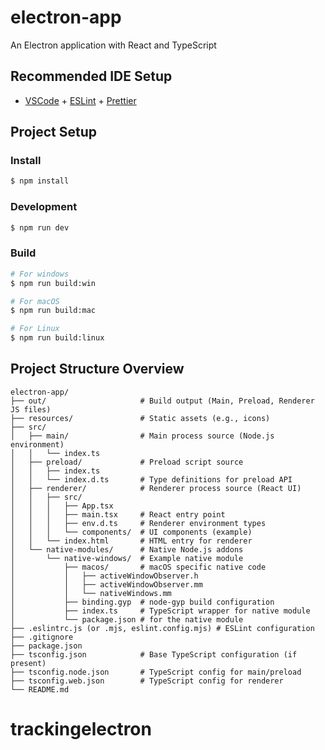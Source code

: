 # electron-app

An Electron application with React and TypeScript

## Recommended IDE Setup

- [VSCode](https://code.visualstudio.com/) + [ESLint](https://marketplace.visualstudio.com/items?itemName=dbaeumer.vscode-eslint) + [Prettier](https://marketplace.visualstudio.com/items?itemName=esbenp.prettier-vscode)

## Project Setup

### Install

```bash
$ npm install
```

### Development

```bash
$ npm run dev
```

### Build

```bash
# For windows
$ npm run build:win

# For macOS
$ npm run build:mac

# For Linux
$ npm run build:linux
```

## Project Structure Overview

```
electron-app/
├── out/                     # Build output (Main, Preload, Renderer JS files)
├── resources/               # Static assets (e.g., icons)
├── src/
│   ├── main/                # Main process source (Node.js environment)
│   │   └── index.ts
│   ├── preload/             # Preload script source
│   │   ├── index.ts
│   │   └── index.d.ts       # Type definitions for preload API
│   ├── renderer/            # Renderer process source (React UI)
│   │   ├── src/
│   │   │   ├── App.tsx
│   │   │   ├── main.tsx     # React entry point
│   │   │   ├── env.d.ts     # Renderer environment types
│   │   │   └── components/  # UI components (example)
│   │   └── index.html       # HTML entry for renderer
│   └── native-modules/      # Native Node.js addons
│       └── native-windows/  # Example native module
│           ├── macos/       # macOS specific native code
│           │   ├── activeWindowObserver.h
│           │   ├── activeWindowObserver.mm
│           │   └── nativeWindows.mm
│           ├── binding.gyp  # node-gyp build configuration
│           ├── index.ts     # TypeScript wrapper for native module
│           └── package.json # for the native module
├── .eslintrc.js (or .mjs, eslint.config.mjs) # ESLint configuration
├── .gitignore
├── package.json
├── tsconfig.json            # Base TypeScript configuration (if present)
├── tsconfig.node.json       # TypeScript config for main/preload
├── tsconfig.web.json        # TypeScript config for renderer
└── README.md
```

# trackingelectron
